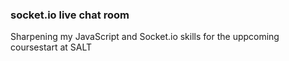 ### socket.io live chat room

Sharpening my JavaScript and Socket.io skills for the uppcoming coursestart at SALT
